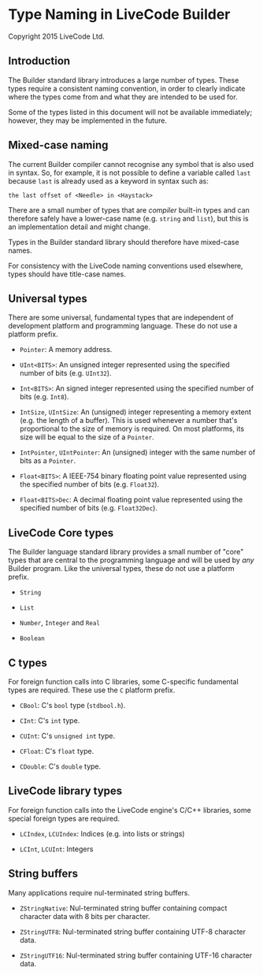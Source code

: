 # Type Naming in LiveCode Builder
Copyright 2015 LiveCode Ltd.

## Introduction

The Builder standard library introduces a large number of types.
These types require a consistent naming convention, in order to
clearly indicate where the types come from and what they are intended
to be used for.

Some of the types listed in this document will not be available
immediately; however, they may be implemented in the future.

## Mixed-case naming

The current Builder compiler cannot recognise any symbol that is also
used in syntax.  So, for example, it is not possible to define a
variable called `last` because `last` is already used as a keyword in
syntax such as:

    the last offset of <Needle> in <Haystack>

There are a small number of types that are *compiler* built-in types
and can therefore safely have a lower-case name (e.g. `string` and
`list`), but this is an implementation detail and might change.

Types in the Builder standard library should therefore have mixed-case
names.

For consistency with the LiveCode naming conventions used elsewhere,
types should have title-case names.

## Universal types

There are some universal, fundamental types that are independent of
development platform and programming language.  These do not use a
platform prefix.

* `Pointer`: A memory address.

* `UInt<BITS>`: An unsigned integer represented using the specified
  number of bits (e.g. `UInt32`).

* `Int<BITS>`: An signed integer represented using the specified
  number of bits (e.g. `Int8`).

* `IntSize`, `UIntSize`: An (unsigned) integer representing a memory
  extent (e.g. the length of a buffer).  This is used whenever a
  number that's proportional to the size of memory is required.  On
  most platforms, its size will be equal to the size of a `Pointer`.

* `IntPointer`, `UIntPointer`: An (unsigned) integer with the same
  number of bits as a `Pointer`.

* `Float<BITS>`: A IEEE-754 binary floating point value represented
  using the specified number of bits (e.g. `Float32`).

* `Float<BITS>Dec`: A decimal floating point value represented using
  the specified number of bits (e.g. `Float32Dec`).

## LiveCode Core types

The Builder language standard library provides a small number of
"core" types that are central to the programming language and will be
used by *any* Builder program.  Like the universal types, these do not
use a platform prefix.

* `String`

* `List`

* `Number`, `Integer` and `Real`

* `Boolean`

## C types

For foreign function calls into C libraries, some C-specific
fundamental types are required.  These use the `C` platform prefix.

* `CBool`: C's `bool` type (`stdbool.h`).

* `CInt`: C's `int` type.

* `CUInt`: C's `unsigned int` type.

* `CFloat`: C's `float` type.

* `CDouble`: C's `double` type.

## LiveCode library types

For foreign function calls into the LiveCode engine's C/C++ libraries,
some special foreign types are required.

* `LCIndex`, `LCUIndex`: Indices (e.g. into lists or strings)

* `LCInt`, `LCUInt`: Integers

## String buffers

Many applications require nul-terminated string buffers.

* `ZStringNative`: Nul-terminated string buffer containing compact
  character data with 8 bits per character.

* `ZStringUTF8`: Nul-terminated string buffer containing UTF-8
  character data.

* `ZStringUTF16`: Nul-terminated string buffer containing UTF-16
  character data.
